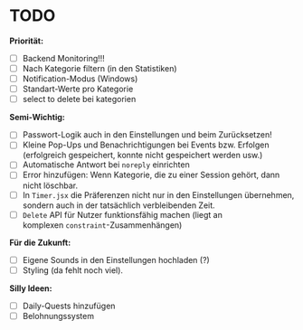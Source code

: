 # TODO

**Priorität:** 
- [ ] Backend Monitoring!!!
- [ ] Nach Kategorie filtern (in den Statistiken)  
- [ ] Notification-Modus (Windows)
- [ ] Standart-Werte pro Kategorie 
- [ ] select to delete bei kategorien

**Semi-Wichtig:**
- [ ] Passwort-Logik auch in den Einstellungen und beim Zurücksetzen!
- [ ] Kleine Pop-Ups und Benachrichtigungen bei Events bzw. Erfolgen (erfolgreich gespeichert, konnte nicht gespeichert werden usw.)
- [ ] Automatische Antwort bei `noreply` einrichten
- [ ] Error hinzufügen: Wenn Kategorie, die zu einer Session gehört, dann nicht löschbar.
- [ ] In `Timer.jsx` die Präferenzen nicht nur in den Einstellungen übernehmen, sondern auch in der tatsächlich verbleibenden Zeit.
- [ ] `Delete` API für Nutzer funktionsfähig machen (liegt an komplexen `constraint`-Zusammenhängen)  

**Für die Zukunft:** 
- [ ] Eigene Sounds in den Einstellungen hochladen (?)
- [ ] Styling (da fehlt noch viel).

**Silly Ideen:** 
- [ ] Daily-Quests hinzufügen
- [ ] Belohnungssystem